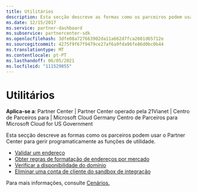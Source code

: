 ```yaml
---
title: Utilitários
description: Esta secção descreve as formas como os parceiros podem usar o Centro de Parceiros para gerir programáticamente funções de utilidade.
ms.date: 12/15/2017
ms.service: partner-dashboard
ms.subservice: partnercenter-sdk
ms.openlocfilehash: 3dfe08a727663902da11a662d7fca2601d65712e
ms.sourcegitcommit: 4275f9f67f9479ce27af6a9fda96fe86d0bc0b44
ms.translationtype: MT
ms.contentlocale: pt-PT
ms.lasthandoff: 06/05/2021
ms.locfileid: "111529855"
---
```

# <a name="utilities"></a>Utilitários

**Aplica-se a**: Partner Center | Partner Center operado pela 21Vianet | Centro de Parceiros para | Microsoft Cloud Germany Centro de Parceiros para Microsoft Cloud for US Government

Esta secção descreve as formas como os parceiros podem usar o Partner Center para gerir programaticamente as funções de utilidade.

- [Validar um endereço](validate-an-address.md)
- [Obter regras de formatação de endereços por mercado](get-market-specific-validation-data.md)
- [Verificar a disponibilidade do domínio](verify-domain-availability.md)
- [Eliminar uma conta de cliente do sandbox de integração](delete-a-customer-account-from-the-integration-sandbox.md)

Para mais informações, consulte [Cenários.](scenarios.md)